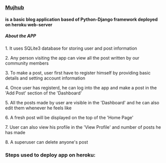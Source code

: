<p><a href="https://blogapp2133.herokuapp.com/"><h3>Mujhub</h3></a><h4> is a basic blog application based of Python-Django framework deployed on heroku web-server</h4></p>
<h5>About the APP</h5>
<p>1. It uses SQLite3 database for storing user and post information</p>
<p>2. Any person visiting the app can view all the post written by our community members</p>
<p>3. To make a post, user first have to register himself by providing basic details and setting account information</p>
<p>4. Once user has registerd, he can log into the app and make a post in the 'Add Post' section of the 'Dashboard' </p>
<p>5. All the posts made by user are visible in the 'Dashboard' and he can also edit them whenever he feels like</p>
<p>6. A fresh post will be displayed on the top of the 'Home Page'</p>
<p>7. User can also view his profile in the 'View Profile' and number of posts he has made</p>
<p>8. A superuser can delete anyone's post </p>

<h3>Steps used to deploy app on heroku:</h3>
